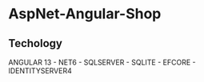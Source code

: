 # AspNet-Angular-Shop
## Techology
ANGULAR 13 - NET6 - SQLSERVER - SQLITE - EFCORE - IDENTITYSERVER4
